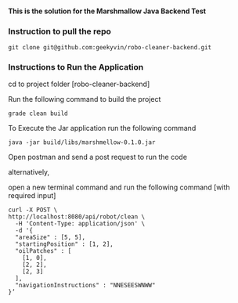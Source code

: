 
#### This is the solution for the Marshmallow Java Backend Test

### Instruction to pull the repo

```console
git clone git@github.com:geekyvin/robo-cleaner-backend.git
```

### Instructions to Run the Application

cd to project folder [robo-cleaner-backend]

Run the following command to build the project
```console
grade clean build
```
To Execute the Jar application run the following command
```console
java -jar build/libs/marshmellow-0.1.0.jar
```

Open postman and send a post request to run the code

alternatively,

open a new terminal command and run the following command [with required input]

```console
curl -X POST \
http://localhost:8080/api/robot/clean \
  -H 'Content-Type: application/json' \
  -d '{
  "areaSize" : [5, 5],
  "startingPosition" : [1, 2],
  "oilPatches" : [
    [1, 0],
    [2, 2],
    [2, 3]
  ],
  "navigationInstructions" : "NNESEESWNWW"
}’
```
